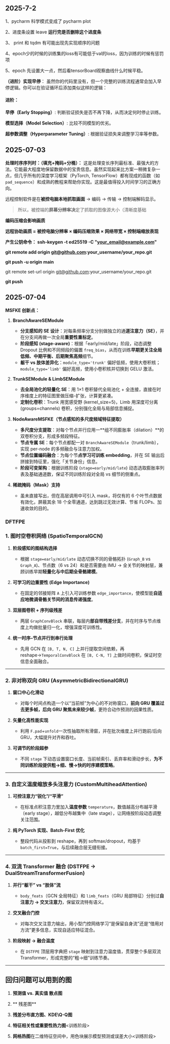 ## 2025-7-2

1、pycharm 科学模式变成了   pycharm plot

2、进度条设置 leave   **运行完是否删除这个进度条**

3、 print 和 tqdm 有可能出现先实现顺序的问题

4、epoch少的时候的训练集的loss有可能低于val的loss，因为训练的时候有惩罚项 

5、epoch 先设置大一点，然后看tensorBoard观察曲线什么时候平稳。 

**（进阶）实现早停**：
 虽然你的代码里没有，但一个完整的训练流程通常会加入早停逻辑。你可以在验证循环后添加类似这样的逻辑：

#### 进阶：

**早停（Early Stopping）**: 判断验证损失是否不再下降，从而决定何时停止训练。

**模型选择（Model Selection）**: 比较不同模型的优劣。

**超参数调整（Hyperparameter Tuning）**: 根据验证损失来调整学习率等参数。



## 2025-07-03

**处理时序序列时：（填充+掩码+分桶）：** 这是处理变长序列最标准、最强大的方法。它能最大程度地保留数据中的宝贵信息。虽然实现起来比方案一稍微复杂一点，但几乎所有的深度学习框架（PyTorch, TensorFlow）都有现成的函数（如 `pad_sequence`）和成熟的教程来帮助你实现。这是最值得投入时间学习的正确方向。



远程控制软件是在**被控电脑本地抓取画面** → 编码 → 传输 → 控制端解码显示。

> 所以，被控端的**屏幕分辨率决**定了抓取的图像源大小（清晰度基础

**编码压缩会影响画质**

**远程协助画质 = 被控电脑分辨率 × 编码压缩效果 × 网络带宽 × 控制端缩放表现**

**产生公钥命令： ssh-keygen -t ed25519 -C "your_email@example.com"**

**git remote add origin git@github.com:your_username/your_repo.git**

**git push -u origin main**

git remote set-url origin git@github.com:your_username/your_repo.git

**git push**

## 2025-07-04

**MSFKE 创新点：**

1. **BranchAwareSEModule**

   * **分支感知的 SE 设计**：对每条频率分支分别做独立的通**道注意力（SE）**，并在分支间再做一次全局**重要性重标定**。
   * **阶段感知 (stage-aware)**：根据「early/mid/late」阶段，动态调整 Dropout 比例和不同频段的偏置 `freq_bias`，从而在训练**早期更关注全局低频、中期平衡、后期聚焦高频**细节。
   * **躯干 vs 肢体差异化**：`module_type='trunk'` 偏好低频，使用大卷积核；`module_type='limb'` 偏好高频，使用小卷积核并切换到 GELU 激活。

2. **TrunkSEModule & LimbSEModule**

   * **去全局池化的轻量化 SE**：用 1×1 卷积替代全局池化 + 全连接，直接在时序维度上的特征图里做压缩–扩张，计算更紧凑。
   * **定制化卷积**：Trunk 用宽感受野 (kernel\_size=5)，Limb 用深度可分离 (groups=channels) 卷积，分别强化全局与局部信息捕捉。

3. **NodeAwareMSFKE（节点感知的多尺度频域特征提取）**

   * **多尺度分支提取**：对每个节点并行应用一**组不同膨胀率（dilation）**的双卷积分支，形成多频段特征。
   * **节点专属 SE**：每个节点都配一对 `BranchAwareSEModule`（trunk/limb），实现 per-node 的多频融合与注意力加权。
   * **节点位置编码融合**：为每个节**点学习可训练 embedding**，并在 SE 输出后拼接到特征里，强化「关节身份」信息。
   * **阶段可变架构**：根据训练阶段 (`stage=early/mid/late`) 动态选取膨胀率列表及基础通道数，保证不同训练阶段对全局 vs 细节的侧重点。

4. **稀疏掩码（Mask）支持**

   * 虽未直接写出，但在高层调用中可引入 mask，将仅有的 6 个叶节点数据有效化，屏蔽其余 18 个全零通道，达到跳过无效计算、节省 FLOPs、加速收敛的目的。

### DFTFPE
### 1. 图时空卷积网络 (SpatioTemporalGCN)

1. **阶段感知的图结构选择**

   * 根据 `stage=early/mid/late` 动态切换不同的骨骼拓扑 (`Graph_B` vs `Graph_A`)、节点数（6 vs 24）和是否需要由 IMU → 全关节的映射层，兼顾训练早期**轻量化与中后期全骨骼建模**。
2. **可学习的边重要性 (Edge Importance)**

   * 在固定的邻接矩阵 `A` 上引入可训练参数 `edge_importance`，使模型能**自适应地微调骨骼关节间的消息传递强度**。
3. **双层图卷积 + 序列级残差**

   * 两层 `GraphConvBlock` 串联，每层内**部自带残差分支**，并在时序与节点维度上均做批量归一化，增强深度可训练性。
4. **统一时序–节点并行到串行处理**

   * 先用 GCN 在 `[B, T, N, C]` 上并行提取空间依赖，再 reshape→`TemporalConvBlock` 在 `[B, C·N, T]` 上做时间卷积，保证时空信息全面融合。

---

### 2. 非对称双向 GRU (AsymmetricBidirectionalGRU)

1. **窗口中心化滑动**

   * 对每个时间点构造一个以“当前帧”为中心的不对称窗口，**前向 GRU 覆盖过去更多帧，后向 GRU 聚焦未来较少帧**，更符合动作预测的因果性质。
2. **矢量化高性能实现**

   * 利用 `F.pad`+`unfold`一次性抽取所有滑窗，并在批次维度上并行跑前/后向 GRU，大幅提升对齐和吞吐。
3. **可调节的阶段超参**

   * 不同 `stage` 下动态设置窗口长度、当前帧索引、丢弃率和滑动步长，**为不同训练阶段提供粗→细、慢→快的时序建模策略**。

---

### 3. 自定义温度缩放多头注意力 (CustomMultiheadAttention)

1. **可控注意力“锐化”/“平滑”**

   * 在标准点积注意力里加入**温度参数** `temperature`，数值越高分布越平滑（early stage），越低分布越集中（late stage），让网络按阶段动态调整关注范围。
2. **纯 PyTorch 实现、Batch-First 优化**

   * 整段代码从投影到 reshape，再到 softmax/dropout，均基于 `batch_first=True`，与后续融合层无缝衔接。

---

### 4. 双流 Transformer 融合 (DSTFPE → DualStreamTransformerFusion)

1. **并行“躯干” vs “肢体”流**

   * `body_feats`（GCN 全局特征）和 `limb_feats`（GRU 局部特征）分别过**自注意力 → 交叉注意力**，保留双流特有语义。
2. **交叉融合门控**

   * 对每次交叉注意力输出，用小型门控网络学习“是保留自身流”还是“借用对方流”更多信息，实现自适应特征混合。
3. **阶段映射 → 融合温度**

   * 在 `DSTFPE` 顶层用字典把 `stage` 映射到注意力温度值，贯穿整个多层双流 Transformer，形成完整的“粗→细”训练节奏。

---


## 回归问题可以用到的图

1. **预测值 vs. 真实值 散点图**

2. ** 残差图**

3. **残差分布直方图、KDE\Q-Q图**

4. **特征相关性或重要性热力图**<训练阶段>

5. **网格热图**在二维特征空间中，用色块展示模型预测或误差大小<训练阶段>
